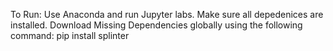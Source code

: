 To Run:
Use Anaconda and run Jupyter labs. Make sure all depedenices are installed.
Download Missing Dependencies globally using the following command: pip install splinter
